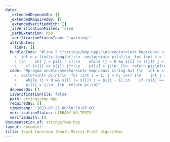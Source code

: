 ```yaml
---
data:
  _extendedDependsOn: []
  _extendedRequiredBy: []
  _extendedVerifiedWith: []
  _isVerificationFailed: false
  _pathExtension: hpp
  _verificationStatusIcon: ':warning:'
  attributes:
    links: []
  bundledCode: "#line 2 \"strings/kmp.hpp\"\n\nvector<int> kmp(const string &s) {\n\
    \  int n = (int)s.length();\n  vector<int> pi(n);\n  for (int i = 1; i < n; i++)\
    \ {\n    int j = pi[i - 1];\n    while (j > 0 && s[i] != s[j]) j = pi[j - 1];\n\
    \    if (s[i] == s[j]) j++;\n    pi[i] = j;\n  }\n  return pi;\n}\n"
  code: "#pragma once\n\nvector<int> kmp(const string &s) {\n  int n = (int)s.length();\n\
    \  vector<int> pi(n);\n  for (int i = 1; i < n; i++) {\n    int j = pi[i - 1];\n\
    \    while (j > 0 && s[i] != s[j]) j = pi[j - 1];\n    if (s[i] == s[j]) j++;\n\
    \    pi[i] = j;\n  }\n  return pi;\n}"
  dependsOn: []
  isVerificationFile: false
  path: strings/kmp.hpp
  requiredBy: []
  timestamp: '2023-07-25 00:50:50+07:00'
  verificationStatus: LIBRARY_NO_TESTS
  verifiedWith: []
documentation_of: strings/kmp.hpp
layout: document
title: $\pi$ function (Knuth-Morris-Pratt algorithm)
---
```

